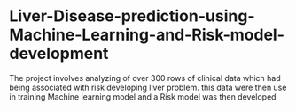 # Liver-Disease-prediction-using-Machine-Learning-and-Risk-model-development
The project involves analyzing of over 300 rows of clinical data which had being associated with risk developing liver problem. this data were then use in training Machine learning model and a Risk model was then developed
